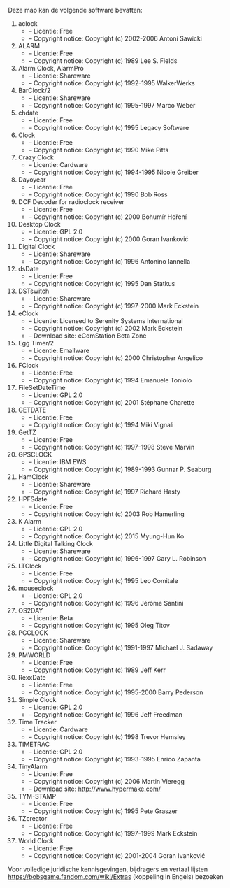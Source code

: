 ﻿Deze map kan de volgende software bevatten:

1. aclock
   - – Licentie: Free
   - – Copyright notice: Copyright (c) 2002-2006 Antoni Sawicki
2. ALARM
   - – Licentie: Free
   - – Copyright notice: Copyright (c) 1989 Lee S. Fields
3. Alarm Clock, AlarmPro
   - – Licentie: Shareware
   - – Copyright notice: Copyright (c) 1992-1995 WalkerWerks
4. BarClock/2
   - – Licentie: Shareware
   - – Copyright notice: Copyright (c) 1995-1997 Marco Weber
5. chdate
   - – Licentie: Free
   - – Copyright notice: Copyright (c) 1995 Legacy Software
6. Clock
   - – Licentie: Free
   - – Copyright notice: Copyright (c) 1990 Mike Pitts
7. Crazy Clock
   - – Licentie: Cardware
   - – Copyright notice: Copyright (c) 1994-1995 Nicole Greiber
8. Dayoyear
   - – Licentie: Free
   - – Copyright notice: Copyright (c) 1990 Bob Ross
9. DCF Decoder for radioclock receiver
   - – Licentie: Free
   - – Copyright notice: Copyright (c) 2000 Bohumír Hoření
10. Desktop Clock
    - – Licentie: GPL 2.0
    - – Copyright notice: Copyright (c) 2000 Goran Ivanković
11. Digital Clock
    - – Licentie: Shareware
    - – Copyright notice: Copyright (c) 1996 Antonino Iannella
12. dsDate
    - – Licentie: Free
    - – Copyright notice: Copyright (c) 1995 Dan Statkus
13. DSTswitch
    - – Licentie: Shareware
    - – Copyright notice: Copyright (c) 1997-2000 Mark Eckstein
14. eClock
    - – Licentie: Licensed to Serenity Systems International
    - – Copyright notice: Copyright (c) 2002 Mark Eckstein
    - – Download site: eComStation Beta Zone
15. Egg Timer/2
    - – Licentie: Emailware
    - – Copyright notice: Copyright (c) 2000 Christopher Angelico
16. FClock
    - – Licentie: Free
    - – Copyright notice: Copyright (c) 1994 Emanuele Toniolo
17. FileSetDateTime
    - – Licentie: GPL 2.0
    - – Copyright notice: Copyright (c) 2001 Stéphane Charette
18. GETDATE
    - – Licentie: Free
    - – Copyright notice: Copyright (c) 1994 Miki Vignali
19. GetTZ
    - – Licentie: Free
    - – Copyright notice: Copyright (c) 1997-1998 Steve Marvin
20. GPSCLOCK
    - – Licentie: IBM EWS
    - – Copyright notice: Copyright (c) 1989-1993 Gunnar P. Seaburg
21. HamClock
    - – Licentie: Shareware
    - – Copyright notice: Copyright (c) 1997 Richard Hasty
22. HPFSdate
    - – Licentie: Free
    - – Copyright notice: Copyright (c) 2003 Rob Hamerling
23. K Alarm
    - – Licentie: GPL 2.0
    - – Copyright notice: Copyright (c) 2015 Myung-Hun Ko
24. Little Digital Talking Clock
    - – Licentie: Shareware
    - – Copyright notice: Copyright (c) 1996-1997 Gary L. Robinson
25. LTClock
    - – Licentie: Free
    - – Copyright notice: Copyright (c) 1995 Leo Comitale
26. mouseclock
    - – Licentie: GPL 2.0
    - – Copyright notice: Copyright (c) 1996 Jérôme Santini
27. OS2DAY
    - – Licentie: Beta
    - – Copyright notice: Copyright (c) 1995 Oleg Titov
28. PCCLOCK
    - – Licentie: Shareware
    - – Copyright notice: Copyright (c) 1991-1997 Michael J. Sadaway
29. PMWORLD
    - – Licentie: Free
    - – Copyright notice: Copyright (c) 1989 Jeff Kerr
30. RexxDate
    - – Licentie: Free
    - – Copyright notice: Copyright (c) 1995-2000 Barry Pederson
31. Simple Clock
    - – Licentie: GPL 2.0
    - – Copyright notice: Copyright (c) 1996 Jeff Freedman
32. Time Tracker
    - – Licentie: Cardware
    - – Copyright notice: Copyright (c) 1998 Trevor Hemsley
33. TIMETRAC
    - – Licentie: GPL 2.0
    - – Copyright notice: Copyright (c) 1993-1995 Enrico Zapanta
34. TinyAlarm
    - – Licentie: Free
    - – Copyright notice: Copyright (c) 2006 Martin Vieregg
    - – Download site: http://www.hypermake.com/
35. TYM-STAMP
    - – Licentie: Free
    - – Copyright notice: Copyright (c) 1995 Pete Graszer
36. TZcreator
    - – Licentie: Free
    - – Copyright notice: Copyright (c) 1997-1999 Mark Eckstein
37. World Clock
    - – Licentie: Free
    - – Copyright notice: Copyright (c) 2001-2004 Goran Ivanković

Voor volledige juridische kennisgevingen, bijdragers en vertaal lijsten https://bobsgame.fandom.com/wiki/Extras (koppeling in Engels) bezoeken
